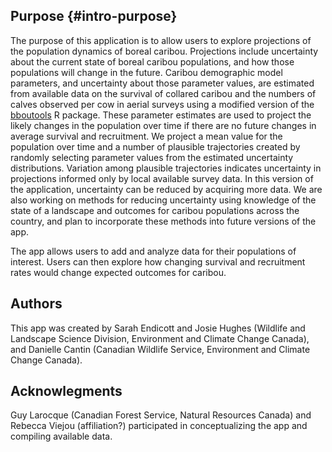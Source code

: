 ## Purpose {#intro-purpose}
The purpose of this application is to allow users to explore projections of the
population dynamics of boreal caribou. Projections include uncertainty about the
current state of boreal caribou populations, and how those populations will
change in the future. Caribou demographic model parameters, and uncertainty
about those parameter values, are estimated from available data on the survival
of collared caribou and the numbers of calves observed per cow in aerial surveys
using a modified version of the
[bboutools](https://poissonconsulting.github.io/bboutools/) R package. These
parameter estimates are used to project the likely changes in the population
over time if there are no future changes in average survival and recruitment. We
project a mean value for the population over time and a number of plausible
trajectories created by randomly selecting parameter values from the estimated
uncertainty distributions. Variation among plausible trajectories indicates
uncertainty in projections informed only by local available survey data. In this
version of the application, uncertainty can be reduced by acquiring more data.
We are also working on methods for reducing uncertainty using knowledge of the
state of a landscape and outcomes for caribou populations across the country,
and plan to incorporate these methods into future versions of the app.

The app allows users to add and analyze data for their populations of interest.
Users can then explore how changing survival and recruitment rates would change 
expected outcomes for caribou.

## Authors
This app was created by Sarah Endicott and Josie Hughes (Wildlife and Landscape
Science Division, Environment and Climate Change Canada), and Danielle Cantin
(Canadian Wildlife Service, Environment and Climate Change Canada).

## Acknowlegments
Guy Larocque (Canadian Forest Service, Natural Resources Canada) and Rebecca
Viejou (affiliation?) participated in conceptualizing the app and compiling
available data.



